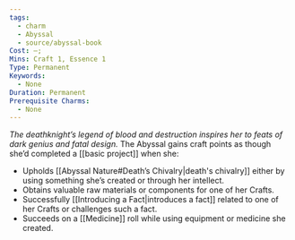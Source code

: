 ```yaml
---
tags:
  - charm
  - Abyssal
  - source/abyssal-book
Cost: —; 
Mins: Craft 1, Essence 1
Type: Permanent
Keywords:
  - None
Duration: Permanent
Prerequisite Charms:
  - None
---
```

*The deathknight’s legend of blood and destruction inspires her to feats of dark genius and fatal design.*
The Abyssal gains craft points as though she’d completed a [[basic project]] when she:
 - Upholds [[Abyssal Nature#Death’s Chivalry|death's chivalry]] either by using something she’s created or through her intellect.
 - Obtains valuable raw materials or components for one of her Crafts.
 - Successfully [[Introducing a Fact|introduces a fact]] related to one of her Crafts or challenges such a fact.
 - Succeeds on a [[Medicine]] roll while using equipment or medicine she created.